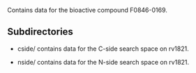 Contains data for the bioactive compound F0846-0169.

## Subdirectories

- cside/ contains data for the C-side search space on rv1821.

- nside/ contains data for the N-side search space on rv1821.

